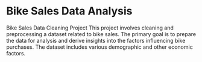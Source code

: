 # Bike Sales Data Analysis
Bike Sales Data Cleaning Project This project involves cleaning and preprocessing a dataset related to bike sales. The primary goal is to prepare the data for analysis and derive insights into the factors influencing bike purchases. The dataset includes various demographic and other economic factors.
